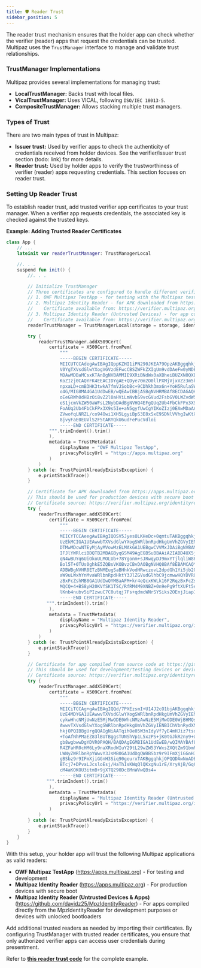 ```yaml
---
title: 🛡️ Reader Trust
sidebar_position: 5
---
```


The reader trust mechanism ensures that the holder app can check whether the verifier (reader) apps that request the credentials can be trusted. Multipaz uses the `TrustManager` interface to manage and validate trust relationships.

### TrustManager Implementations

Multipaz provides several implementations for managing trust:

* **LocalTrustManager:** Backs trust with local files.
* **VicalTrustManager:** Uses VICAL, following `ISO/IEC 18013-5`.
* **CompositeTrustManager:** Allows stacking multiple trust managers.

### Types of Trust

There are two main types of trust in Multipaz:

* **Issuer trust:** Used by verifier apps to check the authenticity of credentials received from holder devices. See the verifier/issuer trust section (todo: link) for more details.
* **Reader trust:** Used by holder apps to verify the trustworthiness of verifier (reader) apps requesting credentials. This section focuses on reader trust.

### Setting Up Reader Trust

To establish reader trust, add trusted verifier app certificates to your trust manager. When a verifier app requests credentials, the associated key is checked against the trusted keys.

**Example: Adding Trusted Reader Certificates**

```kotlin
class App {
    // ...
    lateinit var readerTrustManager: TrustManagerLocal

    //. . .
    suspend fun init() {
        //. . .

        // Initialize TrustManager
        // Three certificates are configured to handle different verification scenarios:
        // 1. OWF Multipaz TestApp - for testing with the Multipaz test application
        // 2. Multipaz Identity Reader - for APK downloaded from https://apps.multipaz.org/ (production devices with secure boot)
        //    Certificate available from: https://verifier.multipaz.org/identityreaderbackend/readerRootCert
        // 3. Multipaz Identity Reader (Untrusted Devices) - for app compiled from source code at https://github.com/davidz25/MpzIdentityReader
        //    Certificate available from: https://verifier.multipaz.org/identityreaderbackend/readerRootCertUntrustedDevices
        readerTrustManager = TrustManagerLocal(storage = storage, identifier = "reader")

        try {
            readerTrustManager.addX509Cert(
                certificate = X509Cert.fromPem(
                    """
                    -----BEGIN CERTIFICATE-----
                    MIICUTCCAdegAwIBAgIQppKZHI1iPN290JKEA79OpzAKBggqhkjOPQQDAzArMSkwJwYDVQQDDCBP
                    V0YgTXVsdGlwYXogVGVzdEFwcCBSZWFkZXIgUm9vdDAeFw0yNDEyMDEwMDAwMDBaFw0zNDEyMDEw
                    MDAwMDBaMCsxKTAnBgNVBAMMIE9XRiBNdWx0aXBheiBUZXN0QXBwIFJlYWRlciBSb290MHYwEAYH
                    KoZIzj0CAQYFK4EEACIDYgAE+QDye70m2O0llPXMjVjxVZz3m5k6agT+wih+L79b7jyqUl99sbeU
                    npxaLD+cmB3HK3twkA7fmVJSobBc+9CDhkh3mx6n+YoH5RulaSWThWBfMyRjsfVODkosHLCDnbPV
                    o4G/MIG8MA4GA1UdDwEB/wQEAwIBBjASBgNVHRMBAf8ECDAGAQH/AgEAMFYGA1UdHwRPME0wS6BJ
                    oEeGRWh0dHBzOi8vZ2l0aHViLmNvbS9vcGVud2FsbGV0LWZvdW5kYXRpb24tbGFicy9pZGVudGl0
                    eS1jcmVkZW50aWFsL2NybDAdBgNVHQ4EFgQUq2Ub4FbCkFPx3X9s5Ie+aN5gyfUwHwYDVR0jBBgw
                    FoAUq2Ub4FbCkFPx3X9s5Ie+aN5gyfUwCgYIKoZIzj0EAwMDaAAwZQIxANN9WUvI1xtZQmAKS4/D
                    ZVwofqLNRZL/co94Owi1XH5LgyiBpS3E8xSxE9SDNlVVhgIwKtXNBEBHNA7FKeAxKAzu4+MUf4gz
                    8jvyFaE0EUVlS2F5tARYQkU6udFePucVdloi
                    -----END CERTIFICATE-----
                """.trimIndent().trim()
                ),
                metadata = TrustMetadata(
                    displayName = "OWF Multipaz TestApp",
                    privacyPolicyUrl = "https://apps.multipaz.org"
                )
            )
        } catch (e: TrustPointAlreadyExistsException) {
            e.printStackTrace()
        }

        // Certificate for APK downloaded from https://apps.multipaz.org/
        // This should be used for production devices with secure boot (GREEN state)
        // Certificate source: https://verifier.multipaz.org/identityreaderbackend/readerRootCert
        try {
            readerTrustManager.addX509Cert(
                certificate = X509Cert.fromPem(
                    """
                    -----BEGIN CERTIFICATE-----
                    MIICYTCCAeegAwIBAgIQOSV5JyesOLKHeDc+0qmtuTAKBggqhkjOPQQDAzAzMQswCQYDVQQGDAJV
                    UzEkMCIGA1UEAwwbTXVsdGlwYXogSWRlbnRpdHkgUmVhZGVyIENBMB4XDTI1MDcwNTEyMjAyMVoX
                    DTMwMDcwNTEyMjAyMVowMzELMAkGA1UEBgwCVVMxJDAiBgNVBAMMG011bHRpcGF6IElkZW50aXR5
                    IFJlYWRlciBDQTB2MBAGByqGSM49AgEGBSuBBAAiA2IABD4UX5jabDLuRojEp9rsZkAEbP8Icuj3
                    qN4wBUYq6UiOkoULMOLUb+78Ygonm+sJRwqyDJ9mxYTjlqliW8PpDfulQZejZo2QGqpB9JPInkrC
                    Bol5T+0TUs0ghkE5ZQBsVKOBvzCBvDAOBgNVHQ8BAf8EBAMCAQYwEgYDVR0TAQH/BAgwBgEB/wIB
                    ADBWBgNVHR8ETzBNMEugSaBHhkVodHRwczovL2dpdGh1Yi5jb20vb3BlbndhbGxldC1mb3VuZGF0
                    aW9uLWxhYnMvaWRlbnRpdHktY3JlZGVudGlhbC9jcmwwHQYDVR0OBBYEFM+kr4eQcxKWLk16F2Rq
                    zBxFcZshMB8GA1UdIwQYMBaAFM+kr4eQcxKWLk16F2RqzBxFcZshMAoGCCqGSM49BAMDA2gAMGUC
                    MQCQ+4+BS8yH20KVfSK1TSC/RfRM4M9XNBZ+0n9ePg9ftXUFt5e4lBddK9mL8WznJuoCMFuk8ey4
                    lKnb4nubv5iPIzwuC7C0utqj7Fs+qdmcWNrSYSiks2OEnjJiap1cPOPk2g==
                    -----END CERTIFICATE-----
               """.trimIndent().trim()
                ),
                metadata = TrustMetadata(
                    displayName = "Multipaz Identity Reader",
                    privacyPolicyUrl = "https://verifier.multipaz.org/identityreaderbackend/"
                )
            )
        } catch (e: TrustPointAlreadyExistsException) {
            e.printStackTrace()
        }

        // Certificate for app compiled from source code at https://github.com/davidz25/MpzIdentityReader
        // This should be used for development/testing devices or devices with unlocked bootloaders
        // Certificate source: https://verifier.multipaz.org/identityreaderbackend/readerRootCertUntrustedDevices
        try {
            readerTrustManager.addX509Cert(
                certificate = X509Cert.fromPem(
                    """
                    -----BEGIN CERTIFICATE-----
                    MIICiTCCAg+gAwIBAgIQQd/7PXEzsmI+U14J2cO1bjAKBggqhkjOPQQDAzBHMQswCQYDVQQGDAJV
                    UzE4MDYGA1UEAwwvTXVsdGlwYXogSWRlbnRpdHkgUmVhZGVyIENBIChVbnRydXN0ZWQgRGV2aWNl
                    cykwHhcNMjUwNzE5MjMwODE0WhcNMzAwNzE5MjMwODE0WjBHMQswCQYDVQQGDAJVUzE4MDYGA1UE
                    AwwvTXVsdGlwYXogSWRlbnRpdHkgUmVhZGVyIENBIChVbnRydXN0ZWQgRGV2aWNlcykwdjAQBgcq
                    hkjOPQIBBgUrgQQAIgNiAATqihOe05W3nIdyVf7yE4mHJiz7tsofcmiNTonwYsPKBbJwRTHa7AME
                    +ToAfNhPMaEZ83lBUTBggsTUNShVp1L5xzPS+jK0tGJkR2ny9+UygPGtUZxEOulGK5I8ZId+35Gj
                    gb8wgbwwDgYDVR0PAQH/BAQDAgEGMBIGA1UdEwEB/wQIMAYBAf8CAQAwVgYDVR0fBE8wTTBLoEmg
                    R4ZFaHR0cHM6Ly9naXRodWIuY29tL29wZW53YWxsZXQtZm91bmRhdGlvbi1sYWJzL2lkZW50aXR5
                    LWNyZWRlbnRpYWwvY3JsMB0GA1UdDgQWBBSbz9r9IFmXjiGGnH3Siq90geurxTAfBgNVHSMEGDAW
                    gBSbz9r9IFmXjiGGnH3Siq90geurxTAKBggqhkjOPQQDAwNoADBlAjEAomqjfJe2k162S5Way3sE
                    BTcj7+DPvaLJcsloEsj/HaThIsKWqQlQKxgNu1rE/XryAjB/Gq6UErgWKlspp+KpzuAAWaKk+bMj
                    cM4aKOKOU3itmB+9jXTQ290Dc8MnWVwQBs4=
                    -----END CERTIFICATE-----
               """.trimIndent().trim()
                ),
                metadata = TrustMetadata(
                    displayName = "Multipaz Identity Reader (Untrusted Devices)",
                    privacyPolicyUrl = "https://verifier.multipaz.org/identityreaderbackend/"
                )
            )
        } catch (e: TrustPointAlreadyExistsException) {
            e.printStackTrace()
        }
    }
}
```

With this setup, your holder app will trust the following Multipaz applications as valid readers:
- **OWF Multipaz TestApp** (https://apps.multipaz.org) - For testing and development
- **Multipaz Identity Reader** (https://apps.multipaz.org) - For production devices with secure boot
- **Multipaz Identity Reader (Untrusted Devices & Apps)** (https://github.com/davidz25/MpzIdentityReader) - For apps compiled directly from the MpzIdentityReader for development purposes or devices with unlocked bootloaders

Add additional trusted readers as needed by importing their certificates.
By configuring TrustManager with trusted reader certificates, you ensure that only authorized verifier apps can access user credentials during presentment.

Refer to **[this reader trust code](https://github.com/openwallet-foundation/multipaz-samples/blob/7988c38259d62972a93b10a5fc2f5c43e6a789d8/MultipazGettingStartedSample/composeApp/src/commonMain/kotlin/org/multipaz/getstarted/App.kt#L175-L233)** for the complete example.
